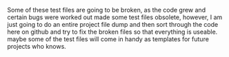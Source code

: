 Some of these test files are going to be broken, as the code grew and certain bugs were worked out made some test files obsolete,
however, I am just going to do an entire project file dump and then sort through the code here on github and try to fix the broken
files so that everything is useable. maybe some of the test files will come in handy as templates for future projects who knows.
